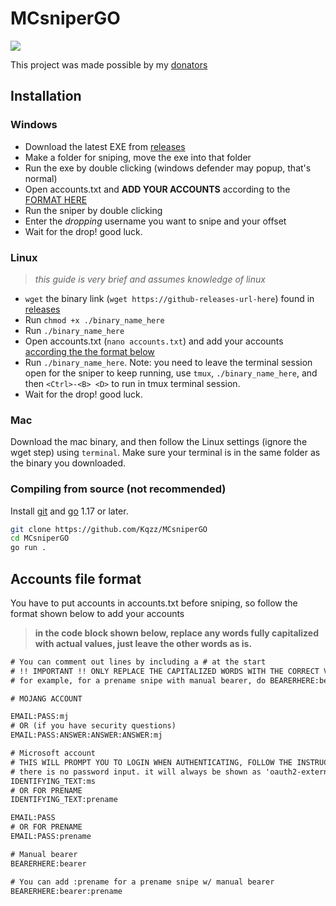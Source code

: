 # MCsniperGO
<a href="https://mcsniperpy.com/discord"><img src="https://invidget.switchblade.xyz/yp69ZqtxNk"/><a/>

This project was made possible by my [donators](https://kqzz.me/donators)

## Installation

### Windows

- Download the latest EXE from [releases](https://github.com/Kqzz/MCsniperGO/releases/)
- Make a folder for sniping, move the exe into that folder
- Run the exe by double clicking (windows defender may popup, that's normal) 
- Open accounts.txt and **ADD YOUR ACCOUNTS** according to the [FORMAT HERE](https://github.com/Kqzz/MCsniperGO#accounts-file-format)
- Run the sniper by double clicking
- Enter the *dropping* username you want to snipe and your offset
- Wait for the drop! good luck.

### Linux
> *this guide is very brief and assumes knowledge of linux*

- `wget` the binary link (`wget https://github-releases-url-here`) found in [releases](https://github.com/Kqzz/MCsniperGO/releases/)
- Run `chmod +x ./binary_name_here`
- Run `./binary_name_here`
- Open accounts.txt (`nano accounts.txt`) and add your accounts [according the the format below](https://github.com/Kqzz/MCsniperGO#accounts-file-format)
- Run `./binary_name_here`. Note: you need to leave the terminal session open for the sniper to keep running, use `tmux`, `./binary_name_here`, and then `<Ctrl>-<B> <D>` to run in tmux terminal session.
- Wait for the drop! good luck.


### Mac

Download the mac binary, and then follow the Linux settings (ignore the wget step) using `terminal`. Make sure your terminal is in the same folder as the binary you downloaded.

### Compiling from source (not recommended)

Install [git](https://git-scm.com/) and [go](https://golang.org/dl/) 1.17 or later.
```sh
git clone https://github.com/Kqzz/MCsniperGO
cd MCsniperGO
go run .

```

## Accounts file format

You have to put accounts in accounts.txt before sniping, so follow the format shown below to add your accounts

> **in the code block shown below, replace any words fully capitalized with actual values, just leave the other words as is.**

```txt
# You can comment out lines by including a # at the start
# !! IMPORTANT !! ONLY REPLACE THE CAPITALIZED WORDS WITH THE CORRECT VALUE, EVERYTHING ELSE IS A "FLAG" FOR THE SNIPER TO KNOW WHAT TO DO WITH THE ACCOUNT.
# for example, for a prename snipe with manual bearer, do BEARERHERE:bearer:prename and DO NOT REPLACE "bearer" or "prename" with anything.

# MOJANG ACCOUNT

EMAIL:PASS:mj
# OR (if you have security questions)
EMAIL:PASS:ANSWER:ANSWER:ANSWER:mj

# Microsoft account
# THIS WILL PROMPT YOU TO LOGIN WHEN AUTHENTICATING, FOLLOW THE INSTRUCTIONS DISPLAYED WHEN YOU ARE PROMPTED.
# there is no password input. it will always be shown as 'oauth2-external' when printing a password.
IDENTIFYING_TEXT:ms
# OR FOR PRENAME
IDENTIFYING_TEXT:prename

EMAIL:PASS
# OR FOR PRENAME
EMAIL:PASS:prename

# Manual bearer
BEARERHERE:bearer

# You can add :prename for a prename snipe w/ manual bearer
BEARERHERE:bearer:prename
```
